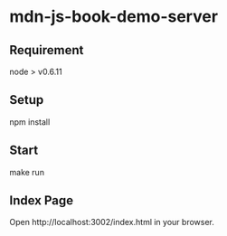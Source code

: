 # mdn-js-book-demo-server


## Requirement

node > v0.6.11

## Setup

  npm install

## Start 

  make run

## Index Page

Open http://localhost:3002/index.html in your browser.